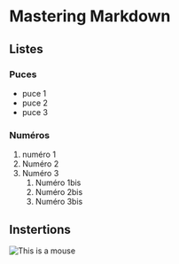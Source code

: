 # Mastering Markdown

## Listes

### Puces
* puce 1
* puce 2
* puce 3

### Numéros
1. numéro 1
2. Numéro 2
3. Numéro 3
	1. Numéro 1bis
	2. Numéro 2bis
	3. Numéro 3bis

## Instertions
![This is a mouse](/mouse.jpeg)



